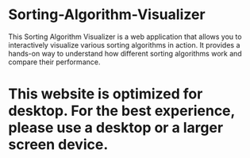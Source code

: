 # Sorting-Algorithm-Visualizer

This Sorting Algorithm Visualizer is a web application that allows you to interactively visualize various sorting algorithms in action. It provides a hands-on way to understand how different sorting algorithms work and compare their performance.

# This website is optimized for desktop. For the best experience, please use a desktop or a larger screen device.
